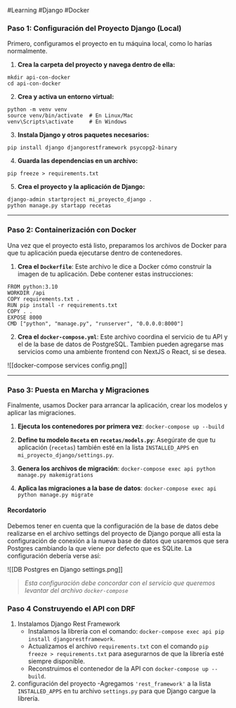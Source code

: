 #Learning  #Django #Docker 
### **Paso 1: Configuración del Proyecto Django (Local)**

Primero, configuramos el proyecto en tu máquina local, como lo harías normalmente.

1. **Crea la carpeta del proyecto y navega dentro de ella:**
  
```
mkdir api-con-docker
cd api-con-docker
```

2. **Crea y activa un entorno virtual:**

```
python -m venv venv
source venv/bin/activate  # En Linux/Mac
venv\Scripts\activate     # En Windows
```

3. **Instala Django y otros paquetes necesarios:**

```
pip install django djangorestframework psycopg2-binary
```

4. **Guarda las dependencias en un archivo:**

```
pip freeze > requirements.txt
```

5. **Crea el proyecto y la aplicación de Django:**

```
django-admin startproject mi_proyecto_django .
python manage.py startapp recetas
```


---

### **Paso 2: Containerización con Docker**

Una vez que el proyecto está listo, preparamos los archivos de Docker para que tu aplicación pueda ejecutarse dentro de contenedores.

1. **Crea el `Dockerfile`**: Este archivo le dice a Docker cómo construir la imagen de tu aplicación. Debe contener estas instrucciones:

```
FROM python:3.10
WORKDIR /api
COPY requirements.txt .
RUN pip install -r requirements.txt
COPY . .
EXPOSE 8000
CMD ["python", "manage.py", "runserver", "0.0.0.0:8000"]
```

2. **Crea el `docker-compose.yml`**: Este archivo coordina el servicio de tu API y el de la base de datos de PostgreSQL. Tambien pueden agregarse mas servicios como una ambiente frontend con NextJS o React, si se desea.

![[docker-compose services config.png]]

---

### **Paso 3: Puesta en Marcha y Migraciones**

Finalmente, usamos Docker para arrancar la aplicación, crear los modelos y aplicar las migraciones.

1. **Ejecuta los contenedores por primera vez**: `docker-compose up --build`

2. **Define tu modelo `Receta` en `recetas/models.py`**: Asegúrate de que tu aplicación (`recetas`) también esté en la lista `INSTALLED_APPS` en `mi_proyecto_django/settings.py`.

3. **Genera los archivos de migración**: `docker-compose exec api python manage.py makemigrations`

4. **Aplica las migraciones a la base de datos**: `docker-compose exec api python manage.py migrate`

#### Recordatorio

Debemos tener en cuenta que la configuración de la base de datos debe realizarse en el archivo settings del proyecto de Django porque allí esta la configuración de conexión a la nueva base de datos que usaremos que sera Postgres cambiando la que viene por defecto que es SQLite. La configuración debería verse así:

![[DB Postgres en Django settings.png]]
>*Esta configuración debe concordar con el servicio que queremos levantar del archivo  `docker-compose`*

### **Paso 4 Construyendo el API con DRF**

1. Instalamos Django Rest Framework
	- Instalamos la librería con el comando: `docker-compose exec api pip install djangorestframework`.
	- Actualizamos el archivo `requirements.txt` con el comando `pip freeze > requirements.txt` para asegurarnos de que la librería esté siempre disponible.
	- Reconstruimos el contenedor de la API con `docker-compose up --build`.
2. configuración del proyecto
	-Agregamos `'rest_framework'` a la lista `INSTALLED_APPS` en tu archivo `settings.py` para que Django cargue la librería.